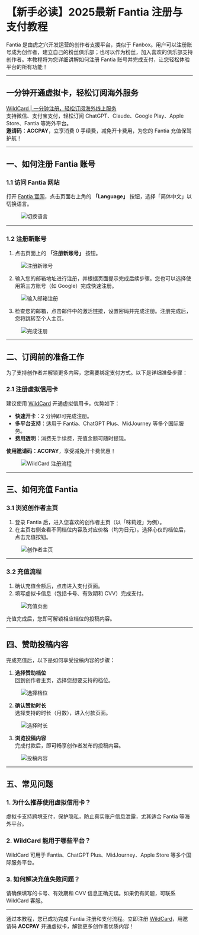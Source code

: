 # 【新手必读】2025最新 Fantia 注册与支付教程

Fantia 是由虎之穴开发运营的创作者支援平台，类似于 Fanbox。用户可以注册账号成为创作者，建立自己的粉丝俱乐部；也可以作为粉丝，加入喜欢的俱乐部支持创作者。本教程将为您详细讲解如何注册 Fantia 账号并完成支付，让您轻松体验平台的所有功能！

---

## 一分钟开通虚拟卡，轻松订阅海外服务

[WildCard | 一分钟注册，轻松订阅海外线上服务](https://bit.ly/bewildcard)  
支持微信、支付宝支付，轻松订阅 ChatGPT、Claude、Google Play、Apple Store、Fantia 等海外平台。  
**邀请码：ACCPAY**，立享消费 0 手续费，减免开卡费用，为您的 Fantia 充值保驾护航！

---

## 一、如何注册 Fantia 账号

### 1.1 访问 Fantia 网站

打开 [Fantia 官网](https://fantia.jp/)，点击页面右上角的 **「Language」** 按钮，选择「简体中文」以切换语言。

<figure>
  <img src="https://mvkersc.oss-cn-beijing.aliyuncs.com/image-20240411003436670.png" alt="切换语言">
</figure>

---

### 1.2 注册新账号

1. 点击页面上的 **「注册新账号」** 按钮。

<figure>
  <img src="https://mvkersc.oss-cn-beijing.aliyuncs.com/image-20240411003544374.png" alt="注册新账号">
</figure>

2. 输入您的邮箱地址进行注册，并根据页面提示完成后续步骤。您也可以选择使用第三方账号（如 Google）完成快速注册。

<figure>
  <img src="https://mvkersc.oss-cn-beijing.aliyuncs.com/image-20240411003751249.png" alt="输入邮箱注册">
</figure>

3. 检查您的邮箱，点击邮件中的激活链接，设置密码并完成注册。注册完成后，您将跳转至个人主页。

<figure>
  <img src="https://mvkersc.oss-cn-beijing.aliyuncs.com/image-20240411004240237.png" alt="完成注册">
</figure>

---

## 二、订阅前的准备工作

为了支持创作者并解锁更多内容，您需要绑定支付方式。以下是详细准备步骤：

### 2.1 注册虚拟信用卡

建议使用 [WildCard](https://bit.ly/bewildcard) 开通虚拟信用卡，优势如下：

- **快速开卡**：2 分钟即可完成注册。
- **多平台支持**：适用于 Fantia、ChatGPT Plus、MidJourney 等多个国际服务。
- **费用透明**：消费无手续费，充值余额可随时提现。

**使用邀请码：ACCPAY**，享受减免开卡费优惠！

<figure>
  <img src="https://mvkersc.oss-cn-beijing.aliyuncs.com/image-20240411004748561.png" alt="WildCard 注册流程">
</figure>

---

## 三、如何充值 Fantia

### 3.1 浏览创作者主页

1. 登录 Fantia 后，进入您喜欢的创作者主页（以「咪莉娅」为例）。
2. 在主页右侧查看不同档位内容及对应价格（均为日元）。选择心仪的档位后，点击充值按钮。

<figure>
  <img src="https://mvkersc.oss-cn-beijing.aliyuncs.com/image-20240411005537474.png" alt="创作者主页">
</figure>

---

### 3.2 充值流程

1. 确认充值金额后，点击进入支付页面。
2. 填写虚拟卡信息（包括卡号、有效期和 CVV）完成支付。

<figure>
  <img src="https://mvkersc.oss-cn-beijing.aliyuncs.com/image-20240411005635941.png" alt="充值页面">
</figure>

充值完成后，您即可解锁相应档位的投稿内容。

---

## 四、赞助投稿内容

完成充值后，以下是如何享受投稿内容的步骤：

1. **选择赞助档位**  
   回到创作者主页，选择您想要支持的档位。

<figure>
  <img src="https://mvkersc.oss-cn-beijing.aliyuncs.com/image-20240411010538647.png" alt="选择档位">
</figure>

2. **确认赞助时长**  
   选择支持的时长（月数），进入付款页面。

<figure>
  <img src="https://mvkersc.oss-cn-beijing.aliyuncs.com/image-20240411010554073.png" alt="选择时长">
</figure>

3. **浏览投稿内容**  
   完成付款后，即可畅享创作者发布的投稿内容。

<figure>
  <img src="https://mvkersc.oss-cn-beijing.aliyuncs.com/image-20240411010614720.png" alt="投稿内容">
</figure>

---

## 五、常见问题

### 1. 为什么推荐使用虚拟信用卡？
虚拟卡支持跨境支付，保护隐私，防止真实账户信息泄露，尤其适合 Fantia 等海外平台。

### 2. WildCard 能用于哪些平台？
WildCard 可用于 Fantia、ChatGPT Plus、MidJourney、Apple Store 等多个国际服务平台。

### 3. 如何解决充值失败问题？
请确保填写的卡号、有效期和 CVV 信息正确无误。如果仍有问题，可联系 WildCard 客服。

---

通过本教程，您已成功完成 Fantia 注册和支付流程。立即注册 [WildCard](https://bit.ly/bewildcard)，用邀请码 **ACCPAY** 开通虚拟卡，解锁更多创作者优质内容！

